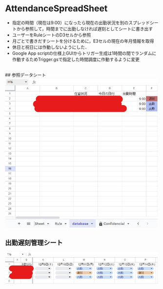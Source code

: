 # AttendanceSpreadSheet

- 指定の時間（現在は9:00）になったら現在の出勤状況を別のスプレッドシートから参照して，時間までに出勤しなければ遅刻としてシートに書き出す
- ユーザーをRuleシートのD3セルから参照
- 月ごとで書きだすシートを分けるために，E3セルの現在の年月情報を取得
- 休日と祝日には作動しないようにした．
- Google App scriptの仕様上GUIからトリガー生成は1時間の間でランダムに作動するためTrigger.gsで指定した時間調度に作動するように変更
<br>
 ## 参照データシート
 <img src="./image/参照シート.jpg" width="500px">
 
 ## 出勤遅刻管理シート
 <img src="./image/出力シート.jpg" width="500px">
